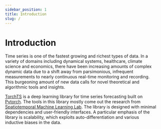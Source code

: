 ```yaml
---
sidebar_position: 1
title: Introduction
slug: /
---
```


# Introduction
Time series is one of the fastest growing and richest types of data. In a variety of domains including dynamical systems, healthcare, climate science and economics, there have been increasing amounts of complex dynamic data due to a shift away from parsimonious, infrequent measurements to nearly continuous real-time monitoring and recording. This burgeoning amount of new data calls for novel theoretical and algorithmic tools and insights.

[TorchTS](https://rose-stl-lab.github.io/torchTS/) is a deep learning library for time series forecasting built on [Pytorch](https://pytorch.org/). The tools in this library mostly come out the research from [Spatiotemporal Machine Learning Lab](https://github.com/Rose-STL-Lab). The library is designed with minimal dependencies and user-friendly interfaces. A particular emphasis of the library is scalability, which exploits auto-differentiation and various inductive biases in the data. 
